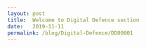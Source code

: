 ```yaml
---
layout: post
title:  Welcome to Digital Defence section
date:   2019-11-11
permalink: /blog/Digital-Defence/DD00001
---
```


